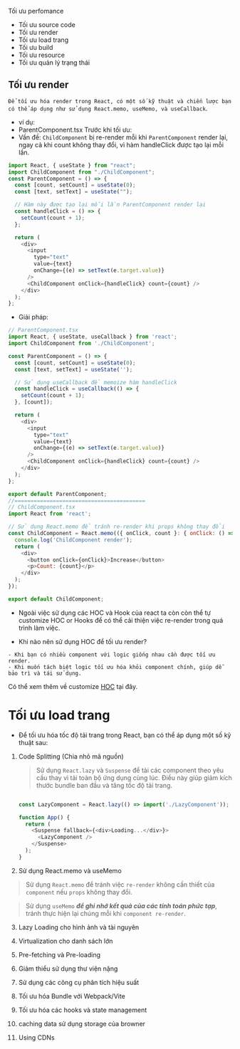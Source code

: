 Tối ưu perfomance

- Tối ưu source code
- Tối ưu render
- Tối ưu load trang
- Tối ưu build
- Tối ưu resource
- Tối ưu quản lý trạng thái

## Tối ưu render

`Để tối ưu hóa render trong React, có một số kỹ thuật và chiến lược bạn có thể áp dụng như sử dụng React.memo, useMemo, và useCallback`.

- ví dụ:
- ParentComponent.tsx Trước khi tối ưu:
- Vấn đề: `ChildComponent` bị re-render mỗi khi `ParentComponent` render lại, ngay cả khi count không thay đổi, vì hàm handleClick được tạo lại mỗi lần.

```javascript
import React, { useState } from "react";
import ChildComponent from "./ChildComponent";
const ParentComponent = () => {
  const [count, setCount] = useState(0);
  const [text, setText] = useState("");

  // Hàm này được tạo lại mỗi lần ParentComponent render lại
  const handleClick = () => {
    setCount(count + 1);
  };

  return (
    <div>
      <input
        type="text"
        value={text}
        onChange={(e) => setText(e.target.value)}
      />
      <ChildComponent onClick={handleClick} count={count} />
    </div>
  );
};
```

- Giải pháp:

```javascript
// ParentComponent.tsx
import React, { useState, useCallback } from 'react';
import ChildComponent from './ChildComponent';

const ParentComponent = () => {
  const [count, setCount] = useState(0);
  const [text, setText] = useState('');

  // Sử dụng useCallback để memoize hàm handleClick
  const handleClick = useCallback(() => {
    setCount(count + 1);
  }, [count]);

  return (
    <div>
      <input
        type="text"
        value={text}
        onChange={(e) => setText(e.target.value)}
      />
      <ChildComponent onClick={handleClick} count={count} />
    </div>
  );
};

export default ParentComponent;
//=========================================
// ChildComponent.tsx
import React from 'react';

// Sử dụng React.memo để tránh re-render khi props không thay đổi
const ChildComponent = React.memo(({ onClick, count }: { onClick: () => void, count: number }) => {
  console.log('ChildComponent render');
  return (
    <div>
      <button onClick={onClick}>Increase</button>
      <p>Count: {count}</p>
    </div>
  );
});

export default ChildComponent;
```

- Ngoài việc sử dụng các HOC và Hook của react ta còn còn thể tự customize HOC or Hooks để có thể cải thiện việc re-render trong quá trình làm việc.

- Khi nào nên sử dụng HOC để tối ưu render?

```
- Khi bạn có nhiều component với logic giống nhau cần được tối ưu render.
- Khi muốn tách biệt logic tối ưu hóa khỏi component chính, giúp dễ bảo trì và tái sử dụng.
```

Có thể xem thêm về customize [HOC](https://react-typescript-cheatsheet.netlify.app/docs/hoc/full_example) tại đây.

# Tối ưu load trang

- Để tối ưu hóa tốc độ tải trang trong React, bạn có thể áp dụng một số kỹ thuật sau:

1. Code Splitting (Chia nhỏ mã nguồn)
    > Sử dụng `React.lazy` và `Suspense` để tải các component theo yêu cầu thay vì tải toàn bộ ứng dụng cùng lúc. Điều này giúp giảm kích thước bundle ban đầu và tăng tốc độ tải trang.
    ```javascript

    const LazyComponent = React.lazy(() => import('./LazyComponent'));

    function App() {
      return (
        <Suspense fallback={<div>Loading...</div>}>
          <LazyComponent />
        </Suspense>
      );
    }
    ```
2. Sử dụng React.memo và useMemo
> Sử dụng `React.memo` để tránh việc `re-render` không cần thiết của `component` nếu `props` không thay đổi.

> Sử dụng `useMemo` <b><i>để ghi nhớ kết quả của các tính toán phức tạp</i></b>, tránh thực hiện lại chúng mỗi khi `component re-render`.

3. Lazy Loading cho hình ảnh và tài nguyên

4. Virtualization cho danh sách lớn

5. Pre-fetching và Pre-loading

6. Giảm thiểu sử dụng thư viện nặng

7. Sử dụng các công cụ phân tích hiệu suất

8. Tối ưu hóa Bundle với Webpack/Vite

9. Tối ưu hóa các hooks và state management

10. caching data sử dụng storage của browner

11. Using CDNs
